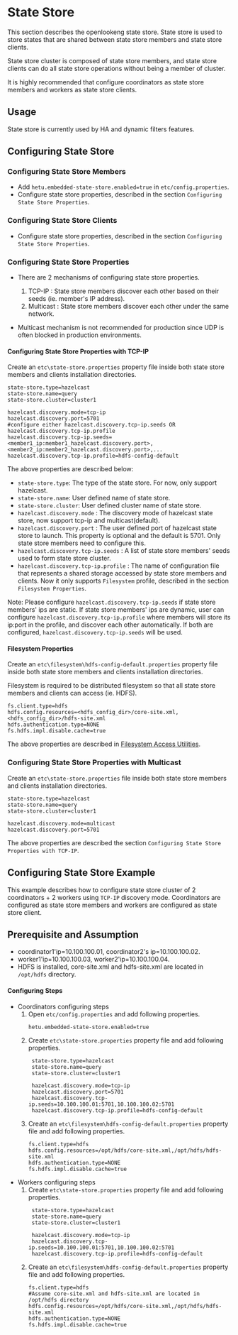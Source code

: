 # State Store
This section describes the openlookeng state store. State store is used to store states that are shared between state store members and state store clients.

State store cluster is composed of state store members, and state store clients can do all state store operations without being a member of cluster.

It is highly recommended that configure coordinators as state store members and workers as state store clients.

## Usage
State store is currently used by HA and dynamic filters features.

## Configuring State Store

### Configuring State Store Members
- Add `hetu.embedded-state-store.enabled=true` in `etc/config.properties`.
- Configure state store properties, described in the section `Configuring State Store Properties`.    

### Configuring State Store Clients
- Configure state store properties, described in the section `Configuring State Store Properties`.    

### Configuring State Store Properties
- There are 2 mechanisms of configuring state store properties.
    1. TCP-IP : State store members discover each other based on their seeds (ie. member's IP address).
    2. Multicast : State store members discover each other under the same network.

- Multicast mechanism is not recommended for production since UDP is often blocked in production environments.

#### Configuring State Store Properties with TCP-IP

Create an `etc\state-store.properties` property file inside both state store members and clients installation directories.

``` properties
state-store.type=hazelcast
state-store.name=query
state-store.cluster=cluster1

hazelcast.discovery.mode=tcp-ip
hazelcast.discovery.port=5701
#configure either hazelcast.discovery.tcp-ip.seeds OR hazelcast.discovery.tcp-ip.profile
hazelcast.discovery.tcp-ip.seeds=<member1_ip:member1_hazelcast.discovery.port>,<member2_ip:member2_hazelcast.discovery.port>,...
hazelcast.discovery.tcp-ip.profile=hdfs-config-default
```

The above properties are described below:
- `state-store.type`: The type of the state store. For now, only support hazelcast.
- `state-store.name`: User defined name of state store.
- `state-store.cluster`: User defined cluster name of state store.
- `hazelcast.discovery.mode` : The discovery mode of hazelcast state store, now support tcp-ip and multicast(default).  
- `hazelcast.discovery.port` : The user defined port of hazelcast state store to launch. This property is optional and the default is 5701. Only state store members need to configure this.
- `hazelcast.discovery.tcp-ip.seeds` : A list of state store members' seeds used to form state store cluster.
- `hazelcast.discovery.tcp-ip.profile` : The name of configuration file that represents a shared storage accessed by state store members and clients. Now it only supports `Filesystem` profile, described in the section `Filesystem Properties`.

Note: Please configure `hazelcast.discovery.tcp-ip.seeds` if state store members' ips are static. 
If state store members' ips are dynamic, user can configure `hazelcast.discovery.tcp-ip.profile` where members will store its ip:port in the profile, and discover each other automatically. 
If both are configured, `hazelcast.discovery.tcp-ip.seeds` will be used.

#### Filesystem Properties

Create an `etc\filesystem\hdfs-config-default.properties` property file inside both state store members and clients installation directories.

Filesystem is required to be distributed filesystem so that all state store members and clients can access (ie. HDFS).
```
fs.client.type=hdfs
hdfs.config.resources=<hdfs_config_dir>/core-site.xml,<hdfs_config_dir>/hdfs-site.xml
hdfs.authentication.type=NONE
fs.hdfs.impl.disable.cache=true
```
The above properties are described in [Filesystem Access Utilities](../develop/filesystem.html).

### Configuring State Store Properties with Multicast

Create an `etc\state-store.properties` file inside both state store members and clients installation directories.
``` properties
state-store.type=hazelcast
state-store.name=query
state-store.cluster=cluster1

hazelcast.discovery.mode=multicast 
hazelcast.discovery.port=5701       
```
The above properties are described the section `Configuring State Store Properties with TCP-IP`.

## Configuring State Store Example
This example describes how to configure state store cluster of 2 coordinators + 2 workers using `TCP-IP` discovery mode. Coordinators are configured as state store members and workers are configured as state store client.

## Prerequisite and Assumption
- coordinator1'ip=10.100.100.01, coordinator2's ip=10.100.100.02.
- worker1'ip=10.100.100.03, worker2'ip=10.100.100.04.
- HDFS is installed, core-site.xml and hdfs-site.xml are located in `/opt/hdfs` directory.

#### Configuring Steps
- Coordinators configuring steps
   1. Open `etc/config.properties` and add following properties.
      ```
      hetu.embedded-state-store.enabled=true
      ```
   2. Create `etc\state-store.properties` property file and add following properties.
      ```
       state-store.type=hazelcast
       state-store.name=query
       state-store.cluster=cluster1
      
       hazelcast.discovery.mode=tcp-ip
       hazelcast.discovery.port=5701
       hazelcast.discovery.tcp-ip.seeds=10.100.100.01:5701,10.100.100.02:5701
       hazelcast.discovery.tcp-ip.profile=hdfs-config-default
      ```
   3. Create an `etc\filesystem\hdfs-config-default.properties` property file and add following properties.
      ```
      fs.client.type=hdfs
      hdfs.config.resources=/opt/hdfs/core-site.xml,/opt/hdfs/hdfs-site.xml
      hdfs.authentication.type=NONE
      fs.hdfs.impl.disable.cache=true
      ```
- Workers configuring steps
   1. Create `etc\state-store.properties` property file and add following properties.
      ```
       state-store.type=hazelcast
       state-store.name=query
       state-store.cluster=cluster1
      
       hazelcast.discovery.mode=tcp-ip
       hazelcast.discovery.tcp-ip.seeds=10.100.100.01:5701,10.100.100.02:5701
       hazelcast.discovery.tcp-ip.profile=hdfs-config-default
      ```
   2. Create an `etc\filesystem\hdfs-config-default.properties` property file and add following properties.
      ```
      fs.client.type=hdfs
      #Assume core-site.xml and hdfs-site.xml are located in /opt/hdfs directory
      hdfs.config.resources=/opt/hdfs/core-site.xml,/opt/hdfs/hdfs-site.xml
      hdfs.authentication.type=NONE
      fs.hdfs.impl.disable.cache=true
      ```

